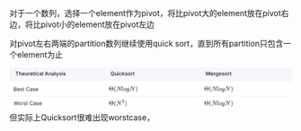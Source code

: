 对于一个数列，选择一个element作为pivot，将比pivot大的element放在pivot右边，将比pivot小的element放在pivot左边

对pivot左右两端的partition数列继续使用quick sort，直到所有partition只包含一个element为止

![输入图片说明](/imgs/2025-03-03/F7VNEC234eWarMLQ.png)
但实际上Quicksort很难出现worstcase，
<!--stackedit_data:
eyJoaXN0b3J5IjpbLTE5OTc5MzA0NTBdfQ==
-->